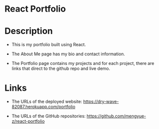 # React Portfolio

# Description
* This is my portfolio built using React.

* The About Me page has my bio and contact information. 

* The Portfolio page contains my projects and for each project, there are links that direct to the github repo and live demo.

# Links

* The URLs of the deployed website: https://dry-wave-82087.herokuapp.com/portfolio

* The URLs of the GitHub repositories: https://github.com/mengyue-z/react-portfolio
